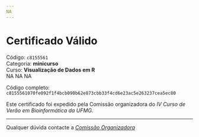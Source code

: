 ```yaml
---
NA
---
```


# Certificado Válido

Código: `c8155561`<br>
Categoria: **minicurso**<br>
Curso: **Visualização de Dados em R**<br>
NA
NA
NA


Código completo: `c8155561070fe092f1f4bcb090b62e873cbb33f4cd6e23ac5e263237cea5ec80`


Este certificado foi expedido pela Comissão organizadora do *IV Curso de Verão em Bioinformática da UFMG*.

----

Qualquer dúvida contacte a [_Comissão Organizadora_](<mailto:cursobioinfoufmg@gmail.com$subject=[Certificados]>)

